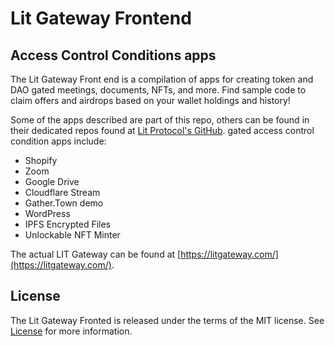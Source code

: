 # Lit Gateway Frontend
  
## Access Control Conditions apps

The Lit Gateway Front end is a compilation of apps for creating token and DAO gated meetings, documents, NFTs, and more.  Find sample code to claim offers and airdrops based on your wallet holdings and history!

Some of the apps described are part of this repo, others can be found in their dedicated repos found at [Lit Protocol's GitHub](https://github.com/LIT-Protocol). gated access control condition apps include:

- Shopify
- Zoom 
- Google Drive
- Cloudflare Stream
- Gather.Town demo
- WordPress
- IPFS Encrypted Files
- Unlockable NFT Minter

The actual LIT Gateway can be found at [https://litgateway.com/](https://litgateway.com/).

## License

The Lit Gateway Fronted is released under the terms of the MIT license. See [License](LITCENSE_MIT.md) for more information.

